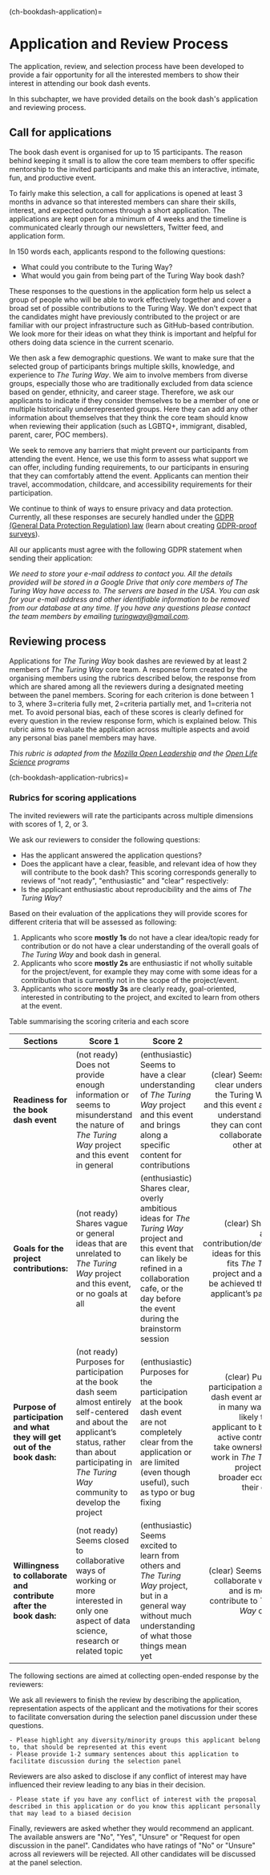(ch-bookdash-application)=
# Application and Review Process

The application, review, and selection process have been developed to provide a fair opportunity for all the interested members to show their interest in attending our book dash events.

In this subchapter, we have provided details on the book dash's application and reviewing process.

## Call for applications

The book dash event is organised for up to 15 participants.
The reason behind keeping it small is to allow the core team members to offer specific mentorship to the invited participants and make this an interactive, intimate, fun, and productive event.

To fairly make this selection, a call for applications is opened at least 3 months in advance so that interested members can share their skills, interest, and expected outcomes through a short application.
The applications are kept open for a minimum of 4 weeks and the timeline is communicated clearly through our newsletters, Twitter feed, and application form.

In 150 words each, applicants respond to the following questions:
- What could you contribute to the Turing Way?
- What would you gain from being part of the Turing Way book dash?

These responses to the questions in the application form help us select a group of people who will be able to work effectively together and cover a broad set of possible contributions to the Turing Way. 
We don't expect that the candidates might have previously contributed to the project or are familiar with our project infrastructure such as GitHub-based contribution. 
We look more for their ideas on what they think is important and helpful for others doing data science in the current scenario.



We then ask a few demographic questions. 
We want to make sure that the selected group of participants brings multiple skills, knowledge, and experience to _The Turing Way_.
We aim to involve members from diverse groups, especially those who are traditionally excluded from data science based on gender, ethnicity, and career stage.
Therefore, we ask our applicants to indicate if they consider themselves to be a member of one or multiple historically underrepresented groups.
Here they can add any other information about themselves that they think the core team should know when reviewing their application (such as LGBTQ+, immigrant, disabled, parent, carer, POC members).

We seek to remove any barriers that might prevent our participants from attending the event.
Hence, we use this form to assess what support we can offer, including funding requirements, to our participants in ensuring that they can comfortably attend the event.
Applicants can mention their travel, accommodation, childcare, and accessibility requirements for their participation.

We continue to think of ways to ensure privacy and data protection.
Currently, all these responses are securely handled under the [GDPR (General Data Protection Regulation) law](https://en.wikipedia.org/wiki/General_Data_Protection_Regulation) (learn about creating [GDPR-proof surveys](https://www.surveylegend.com/gdpr/how-to-make-gdpr-proof-surveys-or-forms/)).

All our applicants must agree with the following GDPR statement when sending their application:

*We need to store your e-mail address to contact you. All the details provided will be stored in a Google Drive that only core members of _The Turing Way_ have access to. 
The servers are based in the USA. 
You can ask for your e-mail address and other identifiable information to be removed from our database at any time.
If you have any questions please contact the team members by emailing turingway@gmail.com.*

## Reviewing process

Applications for _The Turing Way_ book dashes are reviewed by at least 2 members of _The Turing Way_ core team.
A response form created by the organising members using the rubrics described below, the response from which are shared among all the reviewers during a designated meeting between the panel members.
Scoring for each criterion is done between 1 to 3, where 3=criteria fully met, 2=criteria partially met, and 1=criteria not met.
To avoid personal bias, each of these scores is clearly defined for every question in the review response form, which is explained below.
This rubric aims to evaluate the application across multiple aspects and avoid any personal bias panel members may have.

*This rubric is adapted from the [Mozilla Open Leadership](https://foundation.mozilla.org/en/initiatives/mozilla-open-leaders/) and the [Open Life Science](https://openlifesci.org/) programs*

(ch-bookdash-application-rubrics)=
### Rubrics for scoring applications

The invited reviewers will rate the participants across multiple dimensions with scores of 1, 2, or 3.

We ask our reviewers to consider the following questions:

* Has the applicant answered the application questions?
* Does the applicant have a clear, feasible, and relevant idea of how they will contribute to the book dash?	This scoring corresponds generally to reviews of "not ready", "enthusiastic" and "clear" respectively:
* Is the applicant enthusiastic about reproducibility and the aims of _The Turing Way_?


Based on their evaluation of the applications they will provide scores for different criteria that will be assessed as following:
1. Applicants who score **mostly 1s** do not have a clear idea/topic ready for contribution or do not have a clear understanding of the overall goals of _The Turing Way_ and book dash in general.
2. Applicants who score **mostly 2s** are enthusiastic if not wholly suitable for the project/event, for example they may come with some ideas for a contribution that is currently not in the scope of the project/event.
3. Applicants who score **mostly 3s** are clearly ready, goal-oriented, interested in contributing to the project, and excited to learn from others at the event.

Table summarising the scoring criteria and each score

| Sections                          | Score 1 | Score 2 | Score 3 |
| --------------------------------- | ------- | ------- | -------:|
| **Readiness for the book dash event** |   (not ready) Does not provide enough information or seems to misunderstand the nature of _The Turing Way_ project and this event in general | (enthusiastic) Seems to have a clear understanding of _The Turing Way_ project and this event and brings along a specific content for contributions | (clear) Seems to have a clear understanding of the Turing Way project and this event and a clear understanding of how they can contribute and collaborate with each other at this event |
| **Goals for the project contributions:** | (not ready) Shares vague or general ideas that are unrelated to _The Turing Way_ project and this event, or no goals at all | (enthusiastic) Shares clear, overly ambitious ideas for _The Turing Way_ project and this event that can likely be refined in a collaboration cafe, or the day before the event during the brainstorm session | (clear) Shares clear, achievable contribution/development ideas for this event that fits _The Turing Way_ project and are likely to be achieved through the applicant’s participation |
| **Purpose of participation and what they will get out of the book dash:** | (not ready) Purposes for participation at the book dash seem almost entirely self-centered and about the applicant’s status, rather than about participating in _The Turing Way_ community to develop the project | (enthusiastic) Purposes for the participation at the book dash event are not completely clear from the application or are limited (even though useful), such as typo or bug fixing | (clear) Purposes for participation at the book dash event are valuable in many ways and are likely to help the applicant to become an active contributor and take ownership of their work in _The Turing Way_ project and in the broader ecosystem in their own rights |
| **Willingness to collaborate and contribute after the book dash:** | (not ready) Seems closed to collaborative ways of working or more interested in only one aspect of data science, research or related topic | (enthusiastic) Seems excited to learn from others and _The Turing Way_ project, but in a general way without much understanding of what those things mean yet | (clear) Seems excited to collaborate with others and is motivated to contribute to _The Turing Way_ community |


The following sections are aimed at collecting open-ended response by the reviewers:

We ask all reviewers to finish the review by describing the application, representation aspects of the applicant and the motivations for their scores to facilitate conversation during the selection panel discussion under these questions.

```
- Please highlight any diversity/minority groups this applicant belong to, that should be represented at this event
- Please provide 1-2 summary sentences about this application to facilitate discussion during the selection panel
```

Reviewers are also asked to disclose if any conflict of interest may have influenced their review leading to any bias in their decision.

```
- Please state if you have any conflict of interest with the proposal described in this application or do you know this applicant personally that may lead to a biased decision
```

Finally, reviewers are asked whether they would recommend an applicant. 
The available answers are "No", "Yes", "Unsure" or "Request for open discussion in the panel".
Candidates who have ratings of "No" or "Unsure" across all reviewers will be rejected.
All other candidates will be discussed at the panel selection.
